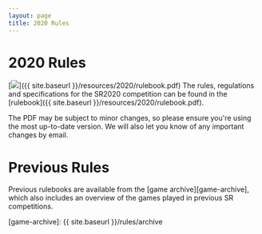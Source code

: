 ```yaml
---
layout: page
title: 2020 Rules
---
```


2020 Rules
==========

[<img class="left" src="{{ site.baseurl }}/resources/2020/rulebook.png" />]({{ site.baseurl }}/resources/2020/rulebook.pdf)
The rules, regulations and specifications for the SR2020 competition can be
found in the [rulebook]({{ site.baseurl }}/resources/2020/rulebook.pdf).

The PDF may be subject to minor changes, so please ensure you're using the most up-to-date version.
We will also let you know of any important changes by email.


Previous Rules
==============

Previous rulebooks are available from the [game archive][game-archive], which
also includes an overview of the games played in previous SR competitions.

[game-archive]: {{ site.baseurl }}/rules/archive
